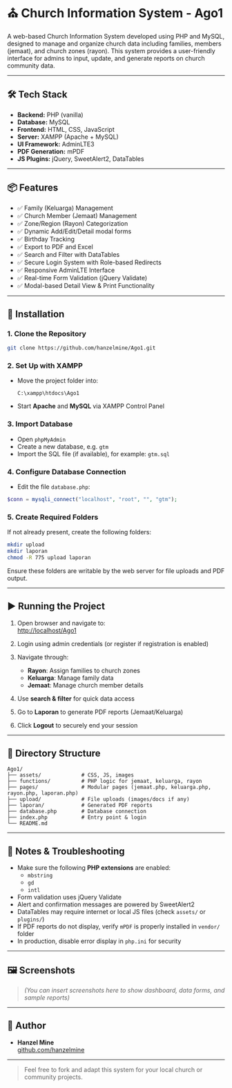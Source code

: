 # ⛪ Church Information System - Ago1

A web-based Church Information System developed using PHP and MySQL, designed to manage and organize church data including families, members (jemaat), and church zones (rayon). This system provides a user-friendly interface for admins to input, update, and generate reports on church community data.

---

## 🛠️ Tech Stack

- **Backend:** PHP (vanilla)
- **Database:** MySQL
- **Frontend:** HTML, CSS, JavaScript
- **Server:** XAMPP (Apache + MySQL)
- **UI Framework:** AdminLTE3
- **PDF Generation:** mPDF
- **JS Plugins:** jQuery, SweetAlert2, DataTables

---

## 📦 Features

- ✅ Family (Keluarga) Management
- ✅ Church Member (Jemaat) Management
- ✅ Zone/Region (Rayon) Categorization
- ✅ Dynamic Add/Edit/Detail modal forms
- ✅ Birthday Tracking
- ✅ Export to PDF and Excel
- ✅ Search and Filter with DataTables
- ✅ Secure Login System with Role-based Redirects
- ✅ Responsive AdminLTE Interface
- ✅ Real-time Form Validation (jQuery Validate)
- ✅ Modal-based Detail View & Print Functionality

---

## 🚀 Installation

### 1. Clone the Repository

```bash
git clone https://github.com/hanzelmine/Ago1.git
```

### 2. Set Up with XAMPP

- Move the project folder into:
  ```
  C:\xampp\htdocs\Ago1
  ```
- Start **Apache** and **MySQL** via XAMPP Control Panel

### 3. Import Database

- Open `phpMyAdmin`
- Create a new database, e.g. `gtm`
- Import the SQL file (if available), for example: `gtm.sql`

### 4. Configure Database Connection

- Edit the file `database.php`:

```php
$conn = mysqli_connect("localhost", "root", "", "gtm");
```

### 5. Create Required Folders

If not already present, create the following folders:

```bash
mkdir upload
mkdir laporan
chmod -R 775 upload laporan
```

Ensure these folders are writable by the web server for file uploads and PDF output.

---

## ▶️ Running the Project

1. Open browser and navigate to:  
   [http://localhost/Ago1](http://localhost/Ago1)

2. Login using admin credentials (or register if registration is enabled)

3. Navigate through:

   - **Rayon**: Assign families to church zones
   - **Keluarga**: Manage family data
   - **Jemaat**: Manage church member details

4. Use **search & filter** for quick data access

5. Go to **Laporan** to generate PDF reports (Jemaat/Keluarga)

6. Click **Logout** to securely end your session

---

## 📁 Directory Structure

```
Ago1/
├── assets/             # CSS, JS, images
├── functions/          # PHP logic for jemaat, keluarga, rayon
├── pages/              # Modular pages (jemaat.php, keluarga.php, rayon.php, laporan.php)
├── upload/             # File uploads (images/docs if any)
├── laporan/            # Generated PDF reports
├── database.php        # Database connection
├── index.php           # Entry point & login
└── README.md
```

---

## 🧠 Notes & Troubleshooting

- Make sure the following **PHP extensions** are enabled:
  - `mbstring`
  - `gd`
  - `intl`
- Form validation uses jQuery Validate
- Alert and confirmation messages are powered by SweetAlert2
- DataTables may require internet or local JS files (check `assets/` or `plugins/`)
- If PDF reports do not display, verify `mPDF` is properly installed in `vendor/` folder
- In production, disable error display in `php.ini` for security

---

## 🖼️ Screenshots

> _(You can insert screenshots here to show dashboard, data forms, and sample reports)_

---

## 👤 Author

- **Hanzel Mine**  
  [github.com/hanzelmine](https://github.com/hanzelmine)

---

> Feel free to fork and adapt this system for your local church or community projects.
